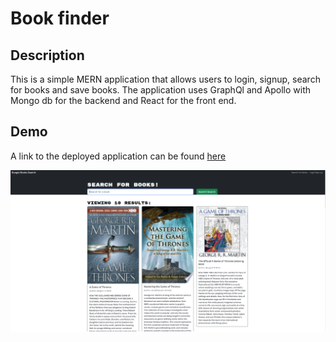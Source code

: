 # Book finder

## Description
This is a simple MERN application that allows users to login, signup, search for books and save books. The application uses GraphQl and Apollo with Mongo db for the backend and React for the front end.

## Demo

A link to the deployed application can be found [here](https://book-search-engine-101.herokuapp.com/)

![](./deployed.png)